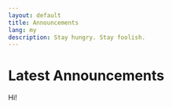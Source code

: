 ```yaml
---
layout: default
title: Announcements
lang: my
description: Stay hungry. Stay foolish.
---
```




# Latest Announcements

Hi!